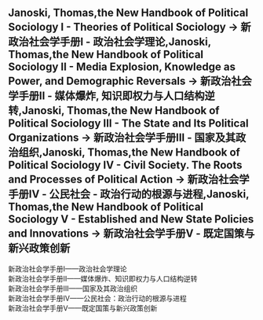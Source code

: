 Janoski, Thomas,the New Handbook of Political Sociology I - Theories of Political Sociology → 新政治社会学手册I - 政治社会学理论,Janoski, Thomas,the New Handbook of Political Sociology II - Media Explosion, Knowledge as Power, and Demographic Reversals → 新政治社会学手册II - 媒体爆炸, 知识即权力与人口结构逆转,Janoski, Thomas,the New Handbook of Political Sociology III - The State and Its Political Organizations → 新政治社会学手册III - 国家及其政治组织,Janoski, Thomas,the New Handbook of Political Sociology IV - Civil Society. The Roots and Processes of Political Action → 新政治社会学手册IV - 公民社会 - 政治行动的根源与进程,Janoski, Thomas,the New Handbook of Political Sociology V - Established and New State Policies and Innovations → 新政治社会学手册V - 既定国策与新兴政策创新
--------------------------------------------------------------------------------------------------------------------------------
新政治社会学手册I——政治社会学理论  
新政治社会学手册II——媒体爆炸、知识即权力与人口结构逆转  
新政治社会学手册III——国家及其政治组织  
新政治社会学手册IV——公民社会：政治行动的根源与进程  
新政治社会学手册V——既定国策与新兴政策创新